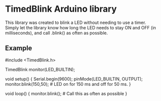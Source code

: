 # TimedBlink Arduino library

This library was created to blink a LED without needing to use a timer.
Simply let the library know how long the LED needs to stay ON and OFF (in
milliseconds), and call .blink() as often as possible.

## Example ##

  #include <TimedBlink.h>

  TimedBlink monitor(LED_BUILTIN);

  void setup() {
    Serial.begin(9600);
    pinMode(LED_BUILTIN, OUTPUT);
    monitor.blink(150,50); # LED on for 150 ms and off for 50 ms.
  }

  void loop() {
    monitor.blink(); # Call this as often as possible
  }
